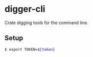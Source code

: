 # digger-cli

Crate digging tools for the command line.

## Setup

```bash
$ export TOKEN=${token}
```
